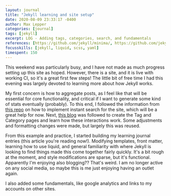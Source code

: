 ```yaml
---
layout: journal
title: "Jekyll learning and site setup"
date: 2020-08-09 23:33:17 -0400
author: Max Lepper
categories: [journal]
tags: [jekyll]
excerpt: LOG - Adding tags, categories, search, and fundamentals
references: [https://github.com/jekyll/minima/, https://github.com/jekyll/, https://jekyllrb.com/docs/, https://github.com/christian-fei/Simple-Jekyll-Search, https://codinfox.github.io/dev/2015/03/06/use-tags-and-categories-in-your-jekyll-based-github-pages/]
focusskills: [jekyll, liquid, scss, yaml]
timespent: 150
---
```


This weekend was particularly busy, and I have not made as much progress setting up this site as hoped. However, there is a site, and it is live with working CI, so it's a great first few steps! The little bit of free time I had this evening was largely devoted to learning more about how Jekyll works.

My first concern is how to aggregate posts, as I feel like that will be essential for core functionality, and critical if I want to generate some kind of stats eventually (probably). To this end, I followed the information from [this repo]({{page.references[3]}}) on how to implement instant search for the site, which will be a great help for now. Next, [this blog]({{page.references[4]}}) was followed to create the Tag and Category pages and learn how these interactions work. Some adjustments and formatting changes were made, but largely this was reused.

From this example and practice, I started building my learning journal entries (this article you're reading now!). Modifying templates, front matter, learning how to use liquid, and general familiarity with where Jekyll is looking to find things made this come together fairly quickly. It's a bit rough at the moment, and style modifications are sparse, but it's functional. Apparently I'm enjoying also blogging?? That's weird. I am no longer active on any social media, so maybe this is me just enjoying having an outlet again.

I also added some fundamentals, like google analytics and links to my accounts on other sites.